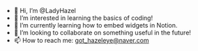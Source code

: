 - 👋 Hi, I’m @LadyHazel
- 👀 I’m interested in learning the basics of coding!
- 🌱 I’m currently learning how to embed widgets in Notion.
- 💞️ I’m looking to collaborate on something useful in the future!
- 📫 How to reach me: got_hazeleye@naver.com

<!---
LadyHazel/LadyHazel is a ✨ special ✨ repository because its `README.md` (this file) appears on your GitHub profile.
You can click the Preview link to take a look at your changes.
--->
